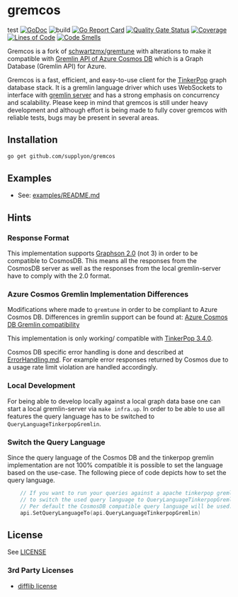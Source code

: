 # gremcos

test
[![GoDoc](https://godoc.org/github.com/supplyon/gremcos?status.svg)](https://godoc.org/github.com/supplyon/gremcos) ![build](https://github.com/supplyon/gremcos/workflows/build/badge.svg?branch=master) [![Go Report Card](https://goreportcard.com/badge/github.com/supplyon/gremcos)](https://goreportcard.com/report/github.com/supplyon/gremcos)
[![Quality Gate Status](https://sonarcloud.io/api/project_badges/measure?project=supplyon_gremcos&metric=alert_status)](https://sonarcloud.io/dashboard?id=supplyon_gremcos) [![Coverage](https://sonarcloud.io/api/project_badges/measure?project=supplyon_gremcos&metric=coverage)](https://sonarcloud.io/dashboard?id=supplyon_gremcos) [![Lines of Code](https://sonarcloud.io/api/project_badges/measure?project=supplyon_gremcos&metric=ncloc)](https://sonarcloud.io/dashboard?id=supplyon_gremcos) [![Code Smells](https://sonarcloud.io/api/project_badges/measure?project=supplyon_gremcos&metric=code_smells)](https://sonarcloud.io/dashboard?id=supplyon_gremcos)

Gremcos is a fork of [schwartzmx/gremtune](https://github.com/schwartzmx/gremtune) with alterations to make it compatible with [Gremlin API of Azure Cosmos DB](https://docs.microsoft.com/en-us/azure/cosmos-db/graph-introduction) which is a Graph Database (Gremlin API) for Azure.

Gremcos is a fast, efficient, and easy-to-use client for the [TinkerPop](http://tinkerpop.apache.org/docs/current/reference/) graph database stack. It is a gremlin language driver which uses WebSockets to interface with [gremlin server](http://tinkerpop.apache.org/docs/current/reference/#gremlin-server) and has a strong emphasis on concurrency and scalability. Please keep in mind that gremcos is still under heavy development and although effort is being made to fully cover gremcos with reliable tests, bugs may be present in several areas.

## Installation

```bash
go get github.com/supplyon/gremcos
```

## Examples

- See: [examples/README.md](examples/README.md)

## Hints

### Response Format

This implementation supports [Graphson 2.0](http://tinkerpop.apache.org/docs/3.4.0/dev/io/#graphson-2d0) (not 3) in order to be compatible to CosmosDB. This means all the responses from the CosmosDB server as well as the responses from the local gremlin-server have to comply with the 2.0 format.

### Azure Cosmos Gremlin Implementation Differences

Modifications where made to `gremtune` in order to be compliant to Azure Cosmos DB. Differences in gremlin support can be found at: [Azure Cosmos DB Gremlin compatibility](https://docs.microsoft.com/en-us/azure/cosmos-db/gremlin-compatibility)

This implementation is only working/ compatible with [TinkerPop 3.4.0](http://tinkerpop.apache.org/downloads.html).

Cosmos DB specific error handling is done and described at [ErrorHandling.md](ErrorHandling.md). For example error responses returned by Cosmos due to a usage rate limit violation are handled accordingly.

### Local Development

For being able to develop locally against a local graph data base one can start a local gremlin-server via `make infra.up`.
In order to be able to use all features the query language has to be switched to `QueryLanguageTinkerpopGremlin`.

### Switch the Query Language

Since the query language of the Cosmos DB and the tinkerpop gremlin implementation are not 100% compatible it is possible to set the language based on the use-case.
The following piece of code depicts how to set the query language.

```go
    // If you want to run your queries against a apache tinkerpop gremlin server it is recommended
    // to switch the used query language to QueryLanguageTinkerpopGremlin.
    // Per default the CosmosDB compatible query language will be used.
    api.SetQueryLanguageTo(api.QueryLanguageTinkerpopGremlin)
```

## License

See [LICENSE](LICENSE.md)

### 3rd Party Licenses

- [difflib license](https://github.com/pmezard/go-difflib/blob/master/LICENSE)
